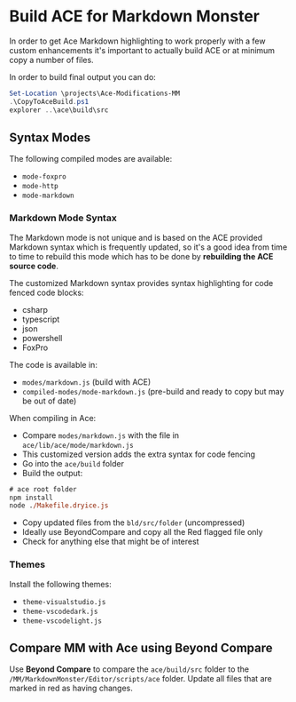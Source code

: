 # Build ACE for Markdown Monster

In order to get Ace Markdown highlighting to work properly with a few custom enhancements it's important to actually build ACE or at minimum copy a number of files.

In order to build final output you can do:

```powershell
Set-Location \projects\Ace-Modifications-MM
.\CopyToAceBuild.ps1
explorer ..\ace\build\src
```


## Syntax Modes
The following compiled modes are available:

* `mode-foxpro`
* `mode-http`
* `mode-markdown`

### Markdown Mode Syntax
The Markdown mode is not unique and is based on the ACE provided Markdown syntax which is frequently updated, so it's a good idea from time to time to rebuild this mode which has to be done by **rebuilding the ACE source code**.

The customized Markdown syntax provides syntax highlighting for code fenced code blocks:

* csharp
* typescript
* json
* powershell
* FoxPro

The code is available in:

* `modes/markdown.js`  (build with ACE)
* `compiled-modes/mode-markdown.js`  (pre-build and ready to copy but may be out of date)

When compiling in Ace:

* Compare `modes/markdown.js` with the file in `ace/lib/ace/mode/markdown.js`
* This customized version adds the extra syntax for code fencing
* Go into the `ace/build` folder
* Build the output:

```ps
# ace root folder
npm install
node ./Makefile.dryice.js
```

* Copy updated files from the `bld/src/folder` (uncompressed)
* Ideally use BeyondCompare and copy all the Red flagged file only
* Check for anything else that might be of interest

### Themes
Install the following themes:

* `theme-visualstudio.js`
* `theme-vscodedark.js`
* `theme-vscodelight.js`

  
## Compare MM with Ace using Beyond Compare
Use **Beyond Compare** to compare the `ace/build/src` folder to the `/MM/MarkdownMonster/Editor/scripts/ace` folder. Update all files that are marked in red as having changes.
